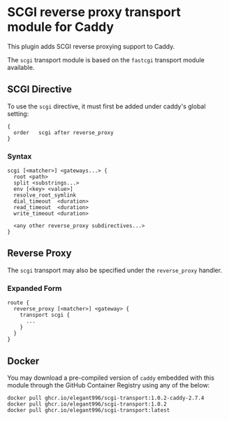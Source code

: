 SCGI reverse proxy transport module for Caddy
===============================================

This plugin adds SCGI reverse proxying support to Caddy.

The `scgi` transport module is based on the `fastcgi` transport module available.


SCGI Directive
-----------------------------------------------
To use the `scgi` directive, it must first be added under caddy's global setting:
```
{
  order   scgi after reverse_proxy
}
```

### Syntax ###
```
scgi [<matcher>] <gateways...> {
  root <path>
  split <substrings...>
  env [<key> <value>]
  resolve_root_symlink
  dial_timeout  <duration>
  read_timeout  <duration>
  write_timeout <duration>

  <any other reverse_proxy subdirectives...>
}
```

Reverse Proxy
-----------------------------------------------
The `scgi` transport may also be specified under the `reverse_proxy` handler.

### Expanded Form ###
```
route {
  reverse_proxy [<matcher>] <gateway> {
    transport scgi {
      ...
    }
  }
} 
```

Docker
-----------------------------------------------
You may download a pre-compiled version of `caddy` embedded with this module through the GitHub Container Registry using any of the below:

```
docker pull ghcr.io/elegant996/scgi-transport:1.0.2-caddy-2.7.4
docker pull ghcr.io/elegant996/scgi-transport:1.0.2
docker pull ghcr.io/elegant996/scgi-transport:latest
```
